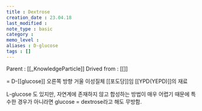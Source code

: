 ```yaml
---
title : Dextrose
creation_date : 23.04.18
last_modified :
note_type : basic
category :
memo_level :
aliases : D-glucose 
tags : []
---
```


Parent : [[_KnowledgeParticle]]
Drived from : [[]]

= D-[[glucose]]
오른쪽 방향 거울 이성질체 [[포도당]]임
[[YPD(YEPD)]]의 재료

L-glucose 도 있지만, 자연계에 존재하지 않고 합성하는 방법이 매우 어렵기 때문에
특수한 경우가 아니라면 glucose = dextrose라고 해도 무방함.
